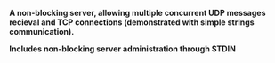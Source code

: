 **A non-blocking server, allowing multiple concurrent UDP messages recieval and TCP connections (demonstrated with simple strings communication).**

**Includes non-blocking server administration through STDIN**
